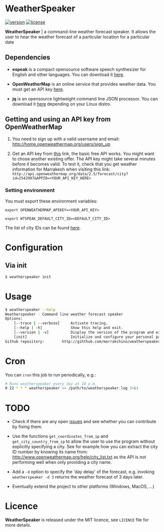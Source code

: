 # WeatherSpeaker
[![version](https://img.shields.io/badge/version-v1.0.1-red.svg)](https://github.com/marrakchino/weatherspeaker/releases)
[![license](http://img.shields.io/badge/license-mit-blue.svg)](https://opensource.org/licenses/MIT)

**WeatherSpeaker** | a command-line weather forecast speaker. It allows the user to hear the weather forecast of a particular location for a particular date



## Dependencies

* **espeak** is a compact opensource software speech synthesizer for English and other languages. You can download it [here](http://www.espeak.sourceforce.net).

* **OpenWeatherMap** is an online service that provides weather data. You must get an API key [here](http://openweathermap.org/API).

* **jq** is an opensource lightweight command line JSON processor. You can download it [here](http://stedolan.github.io/jq/download) depending on your Linux distro.

## Getting and using an API key from OpenWeatherMap

1. You need to sign up with a valid username and email: http://home.openweathermap.org/users/sign_up

2. Get an API key from [this](http://openweathermap.org/api) link, the basic free API works. You might want to chose another existing offer.
The API key might take several minutes before it becomes valid. To test it, check that you get weather information for Marrakesh when visiting this link:
`http://api.openweathermap.org/data/2.5/forecast/city?id=2542997&APPID=<YOUR_API_KEY_HERE>`

### Setting environment

You must export these environment variables:

`export OPENWEATHERMAP_APIKEY=<YOUR_API_KEY>`

`export WTSPEAK_DEFAULT_CITY_ID=<DEFAULT_CITY_ID>` 

The list of city IDs can be found [here](http://www.openweathermap.org/help/city_list.txt).

# Configuration

## Via init

```sh
$ weatherspeaker init
```

# Usage 

```sh
$ weatherspeaker --help 
Weatherspeaker - Command line weather forecast speaker
Options:
    [--trace | --verbose]     Activate tracing.
    [--help | -h]             Show this help and exit.
    [--version | -v]          Display the version of the program and exit.
    [init]                    Initialize and configure your personal parameters (API Key and city ID).
Github repository: 	      http://gihthub.com/marrakchino/weatherspeaker
```

# Cron

You can `cron` this job to run periodically, e.g.:

```sh
# Runs weatherspeaker every day at 10 p.m.
0 22 * * * weatherspeaker >> /path/to/weatherspeaker.log 2>&1
```

# TODO

* Check if there are any open [issues](http://github.com/marrakchino/weatherspeaker/issues) and see whether you can contribute by fixing them.

* Use the functions `get_coordinates_from_ip` and `get_city_country_from_ip` to allow the user to use the program without explicitly specifying a city. See for example how you can extract the city ID number by knowing its name from: http://www.openweathermap.org/help/city_list.txt as the API is not performing well when only providing a city name.

* Add a `-d` option to specify the 'day delay' of the forecast, e.g. invoking `weatherspeaker -d 3` returns the weather forecast of 3 days later.

* Eventually extend the project to other platforms (Windows, MacOS, ...)

# Licence

**WeatherSpeaker** is released  under the MIT licence, see `LICENCE` file for more details.

